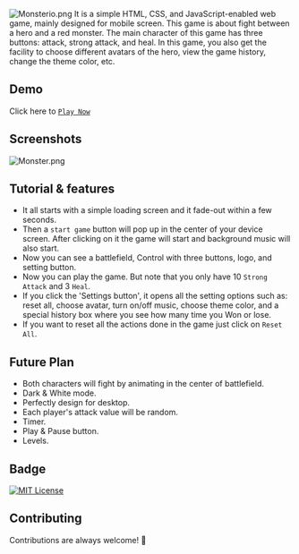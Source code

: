 ![Monsterio.png](https://i.postimg.cc/zvG9Z2Pr/Monsterio.png)
It is a simple HTML, CSS, and JavaScript-enabled web game, mainly designed for mobile screen. This game is about fight between a hero and a red monster. The main character of this game has three buttons: attack, strong attack, and heal. In this game, you also get the facility to choose different avatars of the hero, view the game history, change the theme color, etc.

## Demo 
Click here to [`Play Now`](https://rakeshid03.github.io/Monsterio/)

## Screenshots

![Monster.png](https://i.postimg.cc/85Ntj6LX/Monster.png)

## Tutorial & features
- It all starts with a simple loading screen and it fade-out within a few seconds.
- Then a `start game` button will pop up in the center of your device screen. After clicking on it the game will start and background music will also start.
- Now you can see a battlefield, Control with three buttons, logo, and setting button.
- Now you can play the game. But note that you only have 10 `Strong Attack`  and 3 `Heal`.
- If you click the 'Settings button', it opens all the setting options such as: reset all, choose avatar, turn on/off music, choose theme color, and a special history box where you see how many time you Won or lose.
- If you want to reset all the actions done in the game just click on `Reset All`.

## Future Plan
- Both characters will fight by animating in the center of battlefield. 
- Dark & White mode.
- Perfectly design for desktop.
- Each player's attack value will be random.
- Timer.
- Play & Pause button.
- Levels.

## Badge

[![MIT License](https://img.shields.io/badge/License-MIT-green.svg)](https://github.com/rakeshid03/Monsterio/blob/a6d7f402f41563872b661e24edaab6e1e996569f/LICENSE)

## Contributing
Contributions are always welcome! 💙
